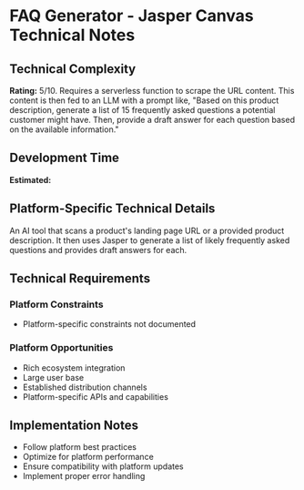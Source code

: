 # FAQ Generator - Jasper Canvas Technical Notes

## Technical Complexity
**Rating:** 5/10. Requires a serverless function to scrape the URL content. This content is then fed to an LLM with a prompt like, "Based on this product description, generate a list of 15 frequently asked questions a potential customer might have. Then, provide a draft answer for each question based on the available information."

## Development Time
**Estimated:** 

## Platform-Specific Technical Details
An AI tool that scans a product's landing page URL or a provided product description. It then uses Jasper to generate a list of likely frequently asked questions and provides draft answers for each.

## Technical Requirements

### Platform Constraints
- Platform-specific constraints not documented

### Platform Opportunities
- Rich ecosystem integration
- Large user base
- Established distribution channels
- Platform-specific APIs and capabilities

## Implementation Notes
- Follow platform best practices
- Optimize for platform performance
- Ensure compatibility with platform updates
- Implement proper error handling
